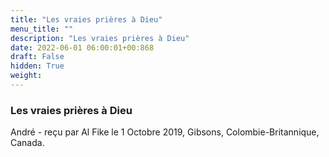 ```yaml
---
title: "Les vraies prières à Dieu"
menu_title: ""
description: "Les vraies prières à Dieu"
date: 2022-06-01 06:00:01+00:868
draft: False
hidden: True
weight:
---
```

### Les vraies prières à Dieu

André - reçu par Al Fike le 1 Octobre 2019, Gibsons, Colombie-Britannique, Canada.



